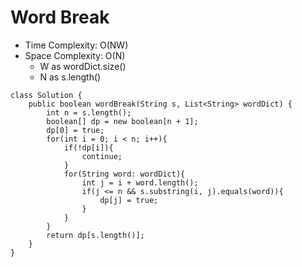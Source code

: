 # Word Break

- Time Complexity: O(NW)
- Space Complexity: O(N)
  - W as wordDict.size()
  - N as s.length()

```
class Solution {
    public boolean wordBreak(String s, List<String> wordDict) {
        int n = s.length();
        boolean[] dp = new boolean[n + 1];
        dp[0] = true;
        for(int i = 0; i < n; i++){
            if(!dp[i]){
                continue;
            }
            for(String word: wordDict){
                int j = i + word.length();
                if(j <= n && s.substring(i, j).equals(word)){
                    dp[j] = true;
                }
            }
        }
        return dp[s.length()];
    }
}
```
